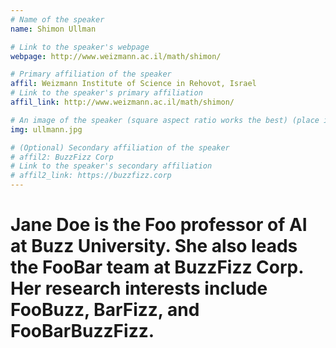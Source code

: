 ```yaml
---
# Name of the speaker
name: Shimon Ullman

# Link to the speaker's webpage
webpage: http://www.weizmann.ac.il/math/shimon/

# Primary affiliation of the speaker
affil: Weizmann Institute of Science in Rehovot, Israel
# Link to the speaker's primary affiliation
affil_link: http://www.weizmann.ac.il/math/shimon/

# An image of the speaker (square aspect ratio works the best) (place in the `assets/img/speakers` directory)
img: ullmann.jpg

# (Optional) Secondary affiliation of the speaker
# affil2: BuzzFizz Corp
# Link to the speaker's secondary affiliation 
# affil2_link: https://buzzfizz.corp
---
```


<!-- Whatever you write below will show up as the speaker's bio -->

# Jane Doe is the Foo professor of AI at Buzz University. She also leads the FooBar team at BuzzFizz Corp. Her  research interests include FooBuzz, BarFizz, and FooBarBuzzFizz.
